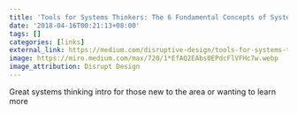 ```yaml
---
title: 'Tools for Systems Thinkers: The 6 Fundamental Concepts of Systems Thinking'
date: '2018-04-16T00:21:13+08:00'
tags: []
categories: [links]
external_link: https://medium.com/disruptive-design/tools-for-systems-thinkers-the-6-fundamental-concepts-of-systems-thinking-379cdac3dc6a
image: https://miro.medium.com/max/720/1*EfAQ2EAbs0EPdcFlVFHc7w.webp
image_attribution: Disrupt Design
---
```

Great systems thinking intro for those new to the area or wanting to learn more
